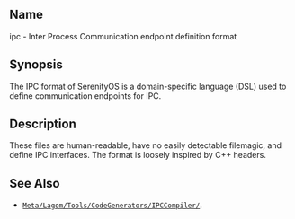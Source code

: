 ## Name

ipc - Inter Process Communication endpoint definition format

## Synopsis

The IPC format of SerenityOS is a domain-specific language (DSL) used to define communication endpoints for IPC.

## Description

These files are human-readable, have no easily detectable filemagic, and define IPC interfaces.
The format is loosely inspired by C++ headers.

## See Also

- [`Meta/Lagom/Tools/CodeGenerators/IPCCompiler/`](../../../../../Meta/Lagom/Tools/CodeGenerators/IPCCompiler/).
